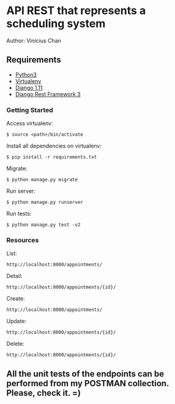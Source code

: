 # API REST that represents a scheduling system

Author: Vinícius Chan


## Requirements

* [Python3](https://www.python.org/download/releases/3.0/)
* [Virtualenv](https://virtualenv.pypa.io/en/stable/installation/)
* [Django 1.11](https://docs.djangoproject.com/en/2.0/releases/1.11/)
* [Django Rest Framework 3](http://www.django-rest-framework.org)


### Getting Started

Access virtualenv:

```
$ source <path>/bin/activate
```

Install all dependencies on virtualenv:

```
$ pip install -r requirements.txt
```

Migrate:

```
$ python manage.py migrate
```

Run server:

```
$ python manage.py runserver
````

Run tests:
```
$ python manage.py test -v2
```

### Resources

List:
```
http://localhost:8000/appointments/
```
Detail:
```
http://localhost:8000/appointments/{id}/
````
Create:
```
http://localhost:8000/appointments/
```
Update:
```
http://localhost:8000/appointments/{id}/
```
Delete:
```
http://localhost:8000/appointments/{id}/
```

## All the unit tests of the endpoints can be performed from my POSTMAN collection. Please, check it. =)